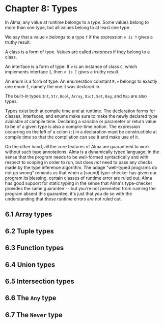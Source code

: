 # Chapter 8: Types

In Alma, any value at runtime belongs to a _type_. Some values belong to more
than one type, but all values belong to at least one type.

We say that a value `v` _belongs_ to a type `T` if the expression `v is T`
gives a truthy result.

A class is a form of type. Values are called _instances_ if they belong to a
class.

An interface is a form of type. If `v` is an instance of class `C`, which
implements interface `I`, then `v is I` gives a truthy result.

An enum is a form of type. An enumeration constant `E.e` belongs to exactly one
enum `E`, namely the one it was declared in.

The built-in types `Int`, `Str`, `Bool`, `Array`, `Dict`, `Set`, `Bag`, and
`Map` are also types.

Types exist both at compile time and at runtime. The declaration forms for
classes, interfaces, and enums make sure to make the newly declared type
available at compile time. Declaring a variable or parameter or return value to
be of a given type is also a compile-time notion. The expression occurring on
the left of a colon (`:`) in a declaration must be constructible at compile
time so that the compilation can see it and make use of it.

On the other hand, all the core features of Alma are guaranteed to work without
such type annotations. Alma is a dynamically typed language, in the sense that
the program needs to be well-formed syntactically and with respect to scoping
in order to run, but does _not_ need to pass any checks made by the type
inference algorithm. The adage "well-typed programs do not go wrong" reminds us
that when a (sound) type-checker has given our program its blessing, certain
classes of runtime error are ruled out. Alma has good support for static typing
in the sense that Alma's type-checker provides the same guarantee -- but you're
not prevented from running the program absent this guarantee, it's just that
you do so with the understanding that those runtime errors are not ruled out.

## 6.1 Array types

## 6.2 Tuple types

## 6.3 Function types

## 6.4 Union types

## 6.5 Intersection types

## 6.6 The `Any` type

## 6.7 The `Never` type

